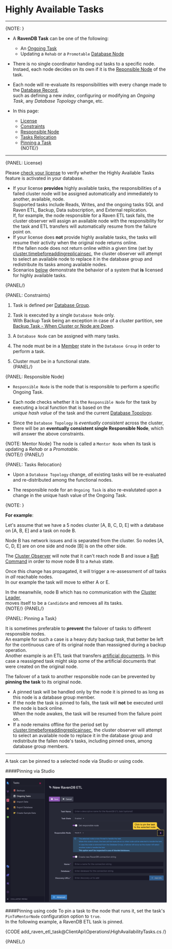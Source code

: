# Highly Available Tasks
---

{NOTE: }

* A **RavenDB Task** can be one of the following:  

  * An [Ongoing Task](../../../studio/database/tasks/ongoing-tasks/general-info)  
  * Updating a `Rehab` or a `Promotable` [Database Node](../../../server/clustering/distribution/distributed-database#database-topology)  

* There is no single coordinator handing out tasks to a specific node.  
  Instaed, each node decides on its own if it is the [Reponsible Node](../../../server/clustering/distribution/highly-available-tasks#responsible-node) of the task.  

* Each node will re-evaluate its responsibilities with every change made to the [Database Record](../../../client-api/operations/server-wide/create-database),  
  such as defining a new _index_, configuring or modifying an _Ongoing Task_, any _Database Topology_ change, etc.  

* In this page:  
  * [License](../../../server/clustering/distribution/highly-available-tasks#license)  
  * [Constraints](../../../server/clustering/distribution/highly-available-tasks#constraints)  
  * [Responsible Node](../../../server/clustering/distribution/highly-available-tasks#responsible-node)  
  * [Tasks Relocation](../../../server/clustering/distribution/highly-available-tasks#tasks-relocation)  
  * [Pinning a Task](../../../server/clustering/distribution/highly-available-tasks#pinning-a-task)  
{NOTE/}

---

{PANEL: License}

Please [check your license](https://ravendb.net/buy) to verify whether the Highly Available Tasks feature 
is activated in your database.  
  
 * If your license **provides** highly available tasks, the responsibilities of a failed cluster node will 
   be assigned automatically and immediately to another, available, node.  
   Supported tasks include Reads, Writes, and the ongoing tasks SQL and Raven ETL, Backup, Data subscription, 
   and External replication.  
   If, for example, the node responsible for a Raven ETL task fails, the cluster observer will assign 
   an available node with the responsibility for the task and ETL transfers will automatically resume 
   from the failure point on.  
 * If your license does **not** provide highly available tasks, the tasks will resume their activity when 
   the original node returns online.  
   If the fallen node does not return online within a given time (set by 
   [cluster.timebeforeaddingreplicainsec](../../../server/configuration/cluster-configuration#cluster.timebeforeaddingreplicainsec), 
   the cluster observer will attempt to select an available node to replace it in the database group 
   and redistribute its tasks among available nodes.  
 * Scenarios [below](../../../server/clustering/distribution/highly-available-tasks#tasks-relocation) 
   demonstrate the behavior of a system that **is** licensed for highly available tasks.  

{PANEL/}

{PANEL: Constraints}

1. Task is defined per [Database Group](../../../server/clustering/distribution/distributed-database).  

2. Task is executed by a single `Database Node` only.  
   With Backup Task being an exception in case of a cluster partition, see [Backup Task - When Cluster or Node are Down](../../../studio/database/tasks/backup-task#when-the-cluster-or-node-are-down).  

3. A `Database Node` can be assigned with many tasks.  

4. The node must be in a [Member](../../../server/clustering/distribution/distributed-database#database-topology) state in the `Database Group` in order to perform a task.  

5. Cluster must be in a functional state.  
{PANEL/}

{PANEL: Responsible Node}

* `Responsible Node` is the node that is responsible to perform a specific Ongoing Task.  

* Each node checks whether it is the `Responsible Node` for the task by executing a local function that is based on the  
  _unique hash value_ of the task and the current [Database Topology](../../../server/clustering/distribution/distributed-database#database-topology).  

* Since the `Database Topology` is _eventually consistent_ across the cluster,  
  there will be an **eventually consistent single Responsible Node**, which will answer the above constraints.  

{NOTE: Mentor Node}
The node is called a `Mentor Node` when its task is updating a _Rehab_ or a _Promotable_.  
{NOTE/}
{PANEL/}

{PANEL: Tasks Relocation}

* Upon a `Database Topology` change, _all_ existing tasks will be re-evaluated and 
  re-distributed among the functional nodes.   

* The responsible node for an `Ongoing Task` is also re-evalutated upon a change in the 
  unique hash value of the Ongoing Task.  

{NOTE: }

**For example**:  

Let's assume that we have a 5 nodes cluster [A, B, C, D, E] with a database on [A, B, E] and a task on node B.  

Node B has network issues and is separated from the cluster. 
So nodes [A, C, D, E] are on one side and node [B] is on the other side.  

The [Cluster Observer](../../../server/clustering/distribution/cluster-observer) will note that it can't reach node B 
and issue a [Raft Command](../../../server/clustering/rachis/consensus-operations) in order to move node B to a `Rehab` state.  

Once this change has propagated, it will trigger a re-assessment of _all_ tasks in _all_ reachable nodes.  
In our example the task will move to either A or E.  

In the meanwhile, node B which has no communication with the [Cluster Leader](../../../server/clustering/rachis/cluster-topology),  
moves itself to be a `Candidate` and removes all its tasks.  
{NOTE/}
{PANEL/}

{PANEL: Pinning a Task}

It is sometimes preferable to **prevent** the failover of tasks to different responsible nodes.  
An example for such a case is a heavy duty backup task, that better be left for the continuous care 
of its original node than reassigned during a backup operation.  
Another example is an ETL task that transfers 
[artificial documents](../../../studio/database/indexes/create-map-reduce-index#saving-map-reduce-results-in-a-collection-(artificial-documents)). 
In this case a reassigned task might skip some of the artificial documents that were created on 
the original node.  

The failover of a task to another responsible node can be prevented by **pinning the task** to 
its original node.  

* A pinned task will be handled only by the node it is pinned to as long as this node is a database 
  group member.  
* If the node the task is pinned to fails, the task will **not** be executed until the node is back online.  
  When the node awakes, the task will be resumed from the failure point on.  
* If a node remains offline for the period set by 
  [cluster.timebeforeaddingreplicainsec](../../../server/configuration/cluster-configuration#cluster.timebeforeaddingreplicainsec), 
  the cluster observer will attempt to select an available node to replace it in the database group 
  and redistribute the fallen node's tasks, including pinned ones, among database group members.  

---

A task can be pinned to a selected node via Studio or using code.  

####Pinning via Studio

![Pinning an ETL Task Using Studio](images/pinning-etl-task.png "Pinning an ETL Task Using Studio")

####Pinning using code
To pin a task to the node that runs it, set the task's `PinToMentorNode` configuration 
option to `true`.  
In the following example, a RavenDB ETL task is pinned.  

{CODE add_raven_etl_task@ClientApi\Operations\HighAvailabilityTasks.cs /}

{PANEL/}

